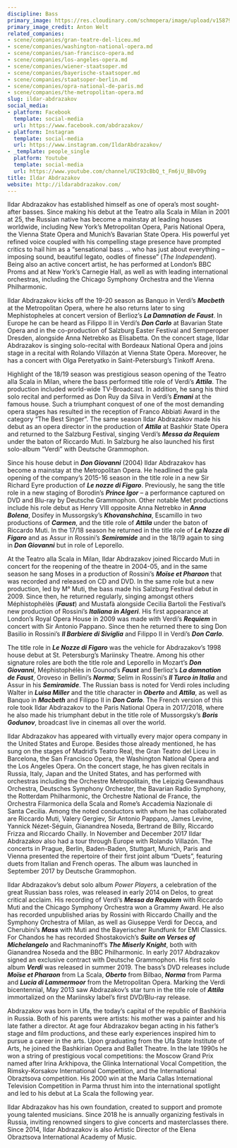 ```yaml
---
discipline: Bass
primary_image: https://res.cloudinary.com/schmopera/image/upload/v1587928711/media/2020/04/IldarAbdrazakov-AntonWelt_ish0mk.png
primary_image_credit: Anton Welt
related_companies:
- scene/companies/gran-teatre-del-liceu.md
- scene/companies/washington-national-opera.md
- scene/companies/san-francisco-opera.md
- scene/companies/los-angeles-opera.md
- scene/companies/wiener-staatsoper.md
- scene/companies/bayerische-staatsoper.md
- scene/companies/staatsoper-berlin.md
- scene/companies/opra-national-de-paris.md
- scene/companies/the-metropolitan-opera.md
slug: ildar-abdrazakov
social_media:
- platform: Facebook
  template: social-media
  url: https://www.facebook.com/abdrazakov/
- platform: Instagram
  template: social-media
  url: https://www.instagram.com/IldarAbdrazakov/
- _template: people_single
  platform: Youtube
  template: social-media
  url: https://www.youtube.com/channel/UCI93cBbQ_t_Fm6jU_BBvO9g
title: Ildar Abdrazakov
website: http://ildarabdrazakov.com/
---
```

Ildar Abdrazakov has established himself as one of opera’s most sought-after basses. Since making his debut at the Teatro alla Scala in Milan in 2001 at 25, the Russian native has become a mainstay at leading houses worldwide, including New York’s Metropolitan Opera, Paris National Opera, the Vienna State Opera and Munich’s Bavarian State Opera. His powerful yet refined voice coupled with his compelling stage presence have prompted critics to hail him as a “sensational bass … who has just about everything – imposing sound, beautiful legato, oodles of finesse” (_The Independent_). Being also an active concert artist, he has performed at London’s BBC Proms and at New York’s Carnegie Hall, as well as with leading international orchestras, including the Chicago Symphony Orchestra and the Vienna Philharmonic.

Ildar Abdrazakov kicks off the 19-20 season as Banquo in Verdi’s **_Macbeth_** at the Metropolitan Opera, where he also returns later to sing Mephistopheles at concert version of Berlioz’s **_La Damnation de Faust_**. In Europe he can be heard as Filippo II in Verdi’s **_Don Carlo_** at Bavarian State Opera and in the co-production of Salzburg Easter Festival and Semperoper Dresden, alongside Anna Netrebko as Elisabetta. On the concert stage, Ildar Abdrazakov is singing solo-recital with Bordeaux National Opera and joins stage in a recital with Rolando Villazón at Vienna State Opera. Moreover, he has a concert with Olga Peretyatko in Saint-Petersburg’s Tinkoff Arena.

Highlight of the 18/19 season was prestigious season opening of the Teatro alla Scala in Milan, where the bass performed title role of Verdi’s **_Attila_**. The production included world-wide TV-Broadcast. In addition, he sang his third solo recital and performed as Don Ruy da Silva in Verdi’s **_Ernani_** at the famous house. Such a triumphant conquest of one of the most demanding opera stages has resulted in the reception of Franco Abbiati Award in the category “The Best Singer”. The same season Ildar Abdrazakov made his debut as an opera director in the production of **_Attila_** at Bashkir State Opera and returned to the Salzburg Festival, singing Verdi’s **_Messa da Requiem_** under the baton of Riccardo Muti. In Salzburg he also launched his first solo-album “Verdi” with Deutsche Grammophon.

Since his house debut in **_Don Giovanni_** (2004) Ildar Abdrazakov has become a mainstay at the Metropolitan Opera. He headlined the gala opening of the company’s 2015-16 season in the title role in a new Sir Richard Eyre production of **_Le nozze di Figaro_**. Previously, he sang the title role in a new staging of Borodin’s **_Prince Igor_** – a performance captured on DVD and Blu-ray by Deutsche Grammophon. Other notable Met productions include his role debut as Henry VIII opposite Anna Netrebko in **_Anna Bolena_**, Dosifey in Mussorgsky’s **_Khovanshchina_**, Escamillo in two productions of **_Carmen_**, and the title role of **_Attila_** under the baton of Riccardo Muti. In the 17/18 season he returned in the title role of **_Le Nozze di Figaro_** and as Assur in Rossini’s **_Semiramide_** and in the 18/19 again to sing in **_Don Giovanni_** but in role of Leporello.

At the Teatro alla Scala in Milan, Ildar Abdrazakov joined Riccardo Muti in concert for the reopening of the theatre in 2004-05, and in the same season he sang Moses in a production of Rossini’s **_Moïse et Pharaon_** that was recorded and released on CD and DVD. In the same role but a new production, led by M° Muti, the bass made his Salzburg Festival debut in 2009. Since then, he returned regularly, singing amongst others Méphistophélès (**_Faust_**) and Mustafà alongside Cecilia Bartoli the Festival’s new production of Rossini’s **_Italiana in Algeri_**. His first appearance at London’s Royal Opera House in 2009 was made with Verdi’s **_Requiem_** in concert with Sir Antonio Pappano. Since then he returned there to sing Don Basilio in Rossini’s **_Il Barbiere di Siviglia_** and Filippo II in Verdi’s **_Don Carlo_**.

The title role in **_Le Nozze di Figaro_** was the vehicle for Abdrazakov’s 1998 house debut at St. Petersburg’s Mariinsky Theatre. Among his other signature roles are both the title role and Leporello in Mozart’s **_Don Giovanni_**, Méphistophélès in Gounod’s **_Faust_** and Berlioz’s **_La damnation de Faust_**, Oroveso in Bellini’s **_Norma_**; Selim in Rossini’s **_Il Turco in Italia_** and Assur in his **_Semiramide_**. The Russian bass is noted for Verdi roles including Walter in **_Luisa Miller_** and the title character in **_Oberto_** and **_Attila_**, as well as Banquo in **_Macbeth_** and Filippo II in **_Don Carlo_**. The French version of this role took Ildar Abdrazakov to the Paris National Opera in 2017/2018, where he also made his triumphant debut in the title role of Mussorgsky’s **_Boris Godunov_**, broadcast live in cinemas all over the world.

Ildar Abdrazakov has appeared with virtually every major opera company in the United States and Europe. Besides those already mentioned, he has sung on the stages of Madrid’s Teatro Real, the Gran Teatro del Liceu in Barcelona, the San Francisco Opera, the Washington National Opera and the Los Angeles Opera. On the concert stage, he has given recitals in Russia, Italy, Japan and the United States, and has performed with orchestras including the Orchestre Metropolitain, the Leipzig Gewandhaus Orchestra, Deutsches Symphony Orchester, the Bavarian Radio Symphony, the Rotterdam Philharmonic, the Orchestre National de France, the Orchestra Filarmonica della Scala and Rome’s Accademia Nazionale di Santa Cecilia. Among the noted conductors with whom he has collaborated are Riccardo Muti, Valery Gergiev, Sir Antonio Pappano, James Levine, Yannick Nézet-Séguin, Gianandrea Noseda, Bertrand de Billy, Riccardo Frizza and Riccardo Chailly. In November and December 2017 Ildar Abdrazakov also had a tour through Europe with Rolando Villazón. The concerts in Prague, Berlin, Baden-Baden, Stuttgart, Munich, Paris and Vienna presented the repertoire of their first joint album “Duets”, featuring duets from Italian and French operas. The album was launched in September 2017 by Deutsche Grammophon.

Ildar Abdrazakov’s debut solo album _Power Players_, a celebration of the great Russian bass roles, was released in early 2014 on Delos, to great critical acclaim. His recording of Verdi’s **_Messa da Requiem_** with Riccardo Muti and the Chicago Symphony Orchestra won a Grammy Award. He also has recorded unpublished arias by Rossini with Riccardo Chailly and the Symphony Orchestra of Milan, as well as Giuseppe Verdi for Decca, and Cherubini’s **_Mass_** with Muti and the Bayerischer Rundfunk for EMI Classics. For Chandos he has recorded Shostakovich’s **_Suite on Verses of Michelangelo_** and Rachmaninoff’s **_The Miserly Knight_**, both with Gianandrea Noseda and the BBC Philharmonic. In early 2017 Abdrazakov signed an exclusive contract with Deutsche Grammophon. His first solo album **_Verdi_** was released in summer 2019. The bass’s DVD releases include **_Moïse et Pharaon_** from La Scala, **_Oberto_** from Bilbao, **_Norma_** from Parma and **_Lucia di Lammermoor_** from the Metropolitan Opera. Marking the Verdi bicentennial, May 2013 saw Abdrazakov’s star turn in the title role of **_Attila_** immortalized on the Mariinsky label’s first DVD/Blu-ray release.

Abdrazakov was born in Ufa, the today’s capital of the republic of Bashkiria in Russia. Both of his parents were artists: his mother was a painter and his late father a director. At age four Abdrazakov began acting in his father’s stage and film productions, and these early experiences inspired him to pursue a career in the arts. Upon graduating from the Ufa State Institute of Arts, he joined the Bashkirian Opera and Ballet Theatre. In the late 1990s he won a string of prestigious vocal competitions: the Moscow Grand Prix named after Irina Arkhipova, the Glinka International Vocal Competition, the Rimsky-Korsakov International Competition, and the International Obraztsova competition. His 2000 win at the Maria Callas International Television Competition in Parma thrust him into the international spotlight and led to his debut at La Scala the following year.

Ildar Abdrazakov has his own foundation, created to support and promote young talented musicians. Since 2018 he is annually organizing festivals in Russia, inviting renowned singers to give concerts and masterclasses there. Since 2014, Ildar Abdrazakov is also Artistic Director of the Elena Obraztsova International Academy of Music.